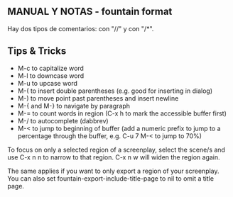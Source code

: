 
## MANUAL Y NOTAS - fountain format ##

Hay dos tipos de comentarios: con "//" y con "/*".

## Tips & Tricks ##

- M-c to capitalize word
- M-l to downcase word
- M-u to upcase word
- M-( to insert double parentheses (e.g. good for inserting in dialog)
- M-) to move point past parentheses and insert newline
- M-{ and M-} to navigate by paragraph
- M-= to count words in region (C-x h to mark the accessible buffer first)
- M-/ to autocomplete (dabbrev)
- M-< to jump to beginning of buffer (add a numeric prefix to jump to a percentage through the buffer, e.g. C-u 7 M-< to jump to 70%)
        
To focus on only a selected region of a screenplay, select the scene/s and use C-x n n to narrow to that region. C-x n w will widen the region again.

The same applies if you want to only export a region of your screenplay. You can also set fountain-export-include-title-page to nil to omit a title page.
        
